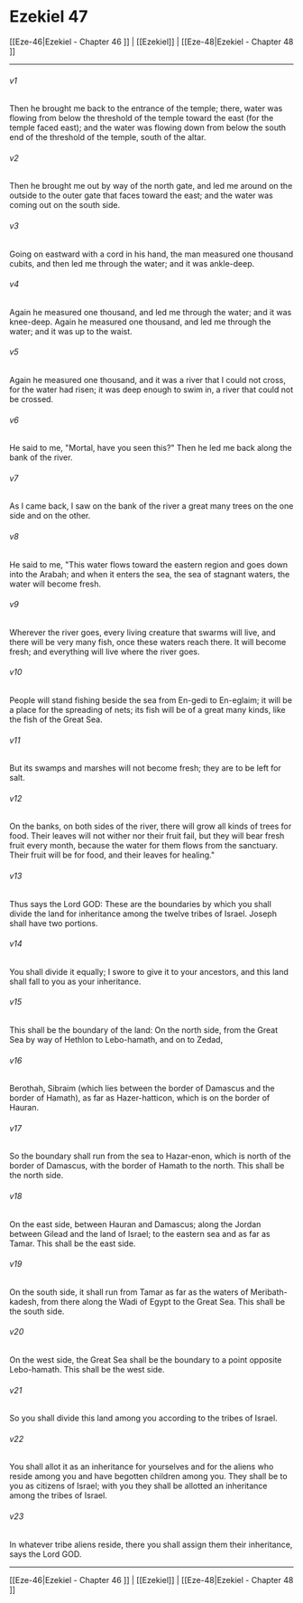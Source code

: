 # Ezekiel 47

[[Eze-46|Ezekiel - Chapter 46 ]] | [[Ezekiel]] | [[Eze-48|Ezekiel - Chapter 48 ]]
***

###### v1
Then he brought me back to the entrance of the temple; there, water was flowing from below the threshold of the temple toward the east (for the temple faced east); and the water was flowing down from below the south end of the threshold of the temple, south of the altar.
###### v2
Then he brought me out by way of the north gate, and led me around on the outside to the outer gate that faces toward the east; and the water was coming out on the south side.
###### v3
Going on eastward with a cord in his hand, the man measured one thousand cubits, and then led me through the water; and it was ankle-deep.
###### v4
Again he measured one thousand, and led me through the water; and it was knee-deep. Again he measured one thousand, and led me through the water; and it was up to the waist.
###### v5
Again he measured one thousand, and it was a river that I could not cross, for the water had risen; it was deep enough to swim in, a river that could not be crossed.
###### v6
He said to me, "Mortal, have you seen this?" Then he led me back along the bank of the river.
###### v7
As I came back, I saw on the bank of the river a great many trees on the one side and on the other.
###### v8
He said to me, "This water flows toward the eastern region and goes down into the Arabah; and when it enters the sea, the sea of stagnant waters, the water will become fresh.
###### v9
Wherever the river goes, every living creature that swarms will live, and there will be very many fish, once these waters reach there. It will become fresh; and everything will live where the river goes.
###### v10
People will stand fishing beside the sea from En-gedi to En-eglaim; it will be a place for the spreading of nets; its fish will be of a great many kinds, like the fish of the Great Sea.
###### v11
But its swamps and marshes will not become fresh; they are to be left for salt.
###### v12
On the banks, on both sides of the river, there will grow all kinds of trees for food. Their leaves will not wither nor their fruit fail, but they will bear fresh fruit every month, because the water for them flows from the sanctuary. Their fruit will be for food, and their leaves for healing."
###### v13
Thus says the Lord GOD: These are the boundaries by which you shall divide the land for inheritance among the twelve tribes of Israel. Joseph shall have two portions.
###### v14
You shall divide it equally; I swore to give it to your ancestors, and this land shall fall to you as your inheritance.
###### v15
This shall be the boundary of the land: On the north side, from the Great Sea by way of Hethlon to Lebo-hamath, and on to Zedad,
###### v16
Berothah, Sibraim (which lies between the border of Damascus and the border of Hamath), as far as Hazer-hatticon, which is on the border of Hauran.
###### v17
So the boundary shall run from the sea to Hazar-enon, which is north of the border of Damascus, with the border of Hamath to the north. This shall be the north side.
###### v18
On the east side, between Hauran and Damascus; along the Jordan between Gilead and the land of Israel; to the eastern sea and as far as Tamar. This shall be the east side.
###### v19
On the south side, it shall run from Tamar as far as the waters of Meribath-kadesh, from there along the Wadi of Egypt to the Great Sea. This shall be the south side.
###### v20
On the west side, the Great Sea shall be the boundary to a point opposite Lebo-hamath. This shall be the west side.
###### v21
So you shall divide this land among you according to the tribes of Israel.
###### v22
You shall allot it as an inheritance for yourselves and for the aliens who reside among you and have begotten children among you. They shall be to you as citizens of Israel; with you they shall be allotted an inheritance among the tribes of Israel.
###### v23
In whatever tribe aliens reside, there you shall assign them their inheritance, says the Lord GOD.

***

[[Eze-46|Ezekiel - Chapter 46 ]] | [[Ezekiel]] | [[Eze-48|Ezekiel - Chapter 48 ]]

